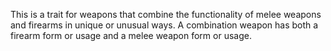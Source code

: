 This is a trait for weapons that combine the functionality of melee weapons and firearms in unique or unusual ways. A combination weapon has both a firearm form or usage and a melee weapon form or usage.